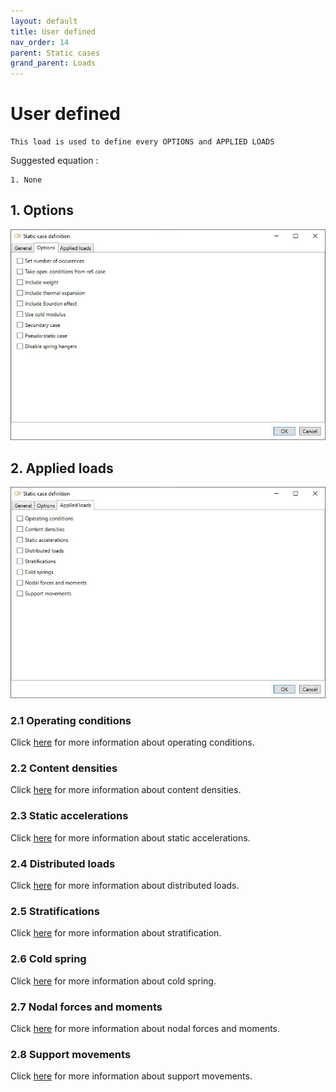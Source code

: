 ```yaml
---
layout: default
title: User defined
nav_order: 14
parent: Static cases
grand_parent: Loads
---
```


# User defined

    This load is used to define every OPTIONS and APPLIED LOADS

Suggested equation :

    1. None

## 1. Options

![Image](../../Images/Static56.jpg)

## 2. Applied loads

![Image](../../Images/Static57.jpg)

### 2.1 Operating conditions

Click [here](https://documentation.metapiping.com/Loads/StaticCases/Snow.html#21-operating-conditions) for more information about operating conditions.

### 2.2 Content densities

Click [here](https://documentation.metapiping.com/Loads/StaticCases/Operating.html#21-content-densities) for more information about content densities.

### 2.3 Static accelerations

Click [here](https://documentation.metapiping.com/Loads/StaticCases/Acceleration.html#21static-accelerations) for more information about static accelerations.

### 2.4 Distributed loads

Click [here](https://documentation.metapiping.com/Loads/StaticCases/Operating.html#22-distributed-loads) for more information about distributed loads.

### 2.5 Stratifications

Click [here](https://documentation.metapiping.com/Loads/StaticCases/Thermal.html#21-stratifications) for more information about stratification.

### 2.6 Cold spring

Click [here](https://documentation.metapiping.com/Loads/StaticCases/ColdSpring.html#22-cold-springs) for more information about cold spring.

### 2.7 Nodal forces and moments

Click [here](https://documentation.metapiping.com/Loads/StaticCases/Operating.html#23-nodal-forces-and-moments) for more information about nodal forces and moments.

### 2.8 Support movements

Click [here](https://documentation.metapiping.com/Loads/StaticCases/SAM.html#22-support-movements) for more information about support movements.